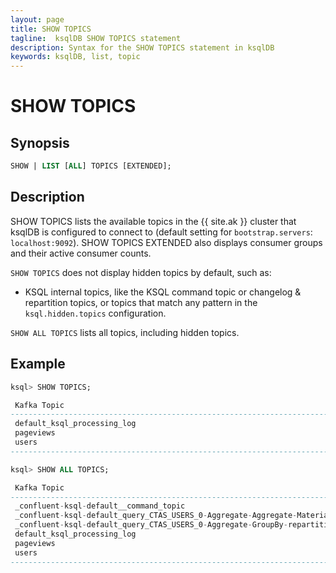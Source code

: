 ```yaml
---
layout: page
title: SHOW TOPICS
tagline:  ksqlDB SHOW TOPICS statement
description: Syntax for the SHOW TOPICS statement in ksqlDB
keywords: ksqlDB, list, topic
---
```


SHOW TOPICS
===========

Synopsis
--------

```sql
SHOW | LIST [ALL] TOPICS [EXTENDED];
```

Description
-----------

SHOW TOPICS lists the available topics in the {{ site.ak }} cluster that ksqlDB is
configured to connect to (default setting for `bootstrap.servers`:
`localhost:9092`). SHOW TOPICS EXTENDED also displays consumer groups
and their active consumer counts.

`SHOW TOPICS` does not display hidden topics by default, such as:
* KSQL internal topics, like the KSQL command topic or changelog & repartition topics, or
  topics that match any pattern in the `ksql.hidden.topics` configuration.

`SHOW ALL TOPICS` lists all topics, including hidden topics.

Example
-------

```sql
ksql> SHOW TOPICS;

 Kafka Topic                                                                           | Partitions | Replicas
---------------------------------------------------------------------------------------------------------------
 default_ksql_processing_log                                                           | 1          | 1
 pageviews                                                                             | 1          | 1
 users                                                                                 | 1          | 1
---------------------------------------------------------------------------------------------------------------
```


```sql
ksql> SHOW ALL TOPICS;

 Kafka Topic                                                                           | Partitions | Replicas
--------------------------------------------------------------------------------------------------------------
 _confluent-ksql-default__command_topic                                                | 1          | 1
 _confluent-ksql-default_query_CTAS_USERS_0-Aggregate-Aggregate-Materialize-changelog  | 1          | 1
 _confluent-ksql-default_query_CTAS_USERS_0-Aggregate-GroupBy-repartition              | 1          | 1
 default_ksql_processing_log                                                           | 1          | 1
 pageviews                                                                             | 1          | 1
 users                                                                                 | 1          | 1
--------------------------------------------------------------------------------------------------------------
```
